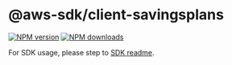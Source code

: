 # @aws-sdk/client-savingsplans

[![NPM version](https://img.shields.io/npm/v/@aws-sdk/client-savingsplans/beta.svg)](https://www.npmjs.com/package/@aws-sdk/client-savingsplans)
[![NPM downloads](https://img.shields.io/npm/dm/@aws-sdk/client-savingsplans.svg)](https://www.npmjs.com/package/@aws-sdk/client-savingsplans)

For SDK usage, please step to [SDK readme](https://github.com/aws/aws-sdk-js-v3).
